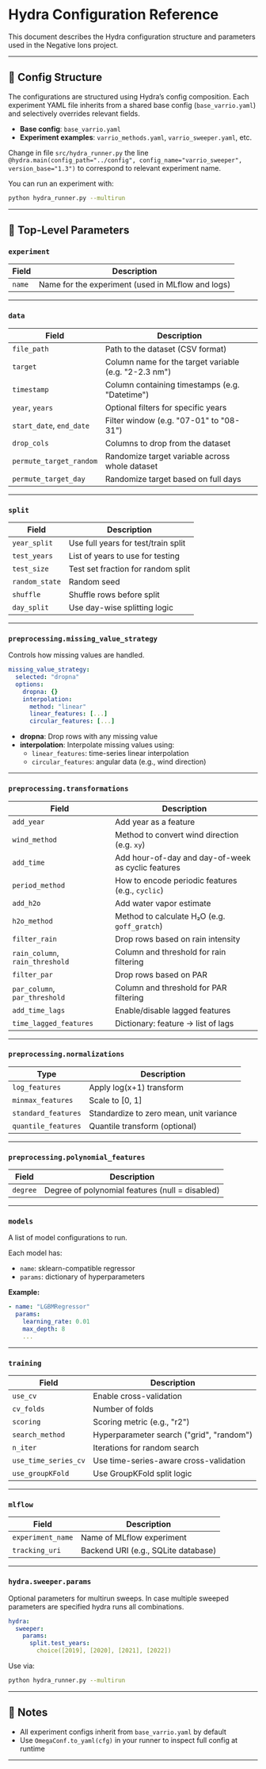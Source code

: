 # Hydra Configuration Reference

This document describes the Hydra configuration structure and parameters used in the Negative Ions project.

---

## 📁 Config Structure

The configurations are structured using Hydra’s config composition. Each experiment YAML file inherits from a shared base config (`base_varrio.yaml`) and selectively overrides relevant fields.

- **Base config**: `base_varrio.yaml`
- **Experiment examples**: `varrio_methods.yaml`, `varrio_sweeper.yaml`, etc.

Change in file ```src/hydra_runner.py```
the line
```@hydra.main(config_path="../config", config_name="varrio_sweeper", version_base="1.3")```
to correspond to relevant experiment name. 

You can run an experiment with:
```bash
python hydra_runner.py --multirun
```

---

## 🔧 Top-Level Parameters

### `experiment`
| Field | Description |
|-------|-------------|
| `name` | Name for the experiment (used in MLflow and logs) |

---

### `data`
| Field | Description |
|-------|-------------|
| `file_path` | Path to the dataset (CSV format) |
| `target` | Column name for the target variable (e.g. "2-2.3 nm") |
| `timestamp` | Column containing timestamps (e.g. "Datetime") |
| `year`, `years` | Optional filters for specific years |
| `start_date`, `end_date` | Filter window (e.g. "07-01" to "08-31") |
| `drop_cols` | Columns to drop from the dataset |
| `permute_target_random` | Randomize target variable across whole dataset |
| `permute_target_day` | Randomize target based on full days |

---

### `split`
| Field | Description |
|-------|-------------|
| `year_split` | Use full years for test/train split |
| `test_years` | List of years to use for testing |
| `test_size` | Test set fraction for random split |
| `random_state` | Random seed |
| `shuffle` | Shuffle rows before split |
| `day_split` | Use day-wise splitting logic |

---

### `preprocessing.missing_value_strategy`

Controls how missing values are handled.

```yaml
missing_value_strategy:
  selected: "dropna"
  options:
    dropna: {}
    interpolation: 
      method: "linear"
      linear_features: [...]
      circular_features: [...]
```

- **dropna**: Drop rows with any missing value
- **interpolation**: Interpolate missing values using:
  - `linear_features`: time-series linear interpolation
  - `circular_features`: angular data (e.g., wind direction)

---

### `preprocessing.transformations`

| Field | Description |
|-------|-------------|
| `add_year` | Add year as a feature |
| `wind_method` | Method to convert wind direction (e.g. `xy`) |
| `add_time` | Add hour-of-day and day-of-week as cyclic features |
| `period_method` | How to encode periodic features (e.g., `cyclic`) |
| `add_h2o` | Add water vapor estimate |
| `h2o_method` | Method to calculate H₂O (e.g. `goff_gratch`) |
| `filter_rain` | Drop rows based on rain intensity |
| `rain_column`, `rain_threshold` | Column and threshold for rain filtering |
| `filter_par` | Drop rows based on PAR |
| `par_column`, `par_threshold` | Column and threshold for PAR filtering |
| `add_time_lags` | Enable/disable lagged features |
| `time_lagged_features` | Dictionary: feature → list of lags |

---

### `preprocessing.normalizations`

| Type | Description |
|------|-------------|
| `log_features` | Apply log(x+1) transform |
| `minmax_features` | Scale to [0, 1] |
| `standard_features` | Standardize to zero mean, unit variance |
| `quantile_features` | Quantile transform (optional) |

---

### `preprocessing.polynomial_features`

| Field | Description |
|-------|-------------|
| `degree` | Degree of polynomial features (null = disabled) |

---

### `models`

A list of model configurations to run.

Each model has:
- `name`: sklearn-compatible regressor
- `params`: dictionary of hyperparameters

**Example:**
```yaml
- name: "LGBMRegressor"
  params:
    learning_rate: 0.01
    max_depth: 8
    ...
```

---

### `training`

| Field | Description |
|-------|-------------|
| `use_cv` | Enable cross-validation |
| `cv_folds` | Number of folds |
| `scoring` | Scoring metric (e.g., "r2") |
| `search_method` | Hyperparameter search ("grid", "random") |
| `n_iter` | Iterations for random search |
| `use_time_series_cv` | Use time-series-aware cross-validation |
| `use_groupKFold` | Use GroupKFold split logic |

---

### `mlflow`

| Field | Description |
|-------|-------------|
| `experiment_name` | Name of MLflow experiment |
| `tracking_uri` | Backend URI (e.g., SQLite database) |

---

### `hydra.sweeper.params`

Optional parameters for multirun sweeps. In case multiple sweeped parameters are specified hydra runs all combinations. 

```yaml
hydra:
  sweeper:
    params:
      split.test_years: 
        choice([2019], [2020], [2021], [2022])
```

Use via:
```bash
python hydra_runner.py --multirun
```

---

## 📝 Notes

- All experiment configs inherit from `base_varrio.yaml` by default
- Use `OmegaConf.to_yaml(cfg)` in your runner to inspect full config at runtime

---


